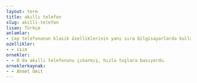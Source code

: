 ```yaml
---
layout: term
title: akıllı telefon
slug: akilli-telefon
lisan: Türkçe
anlamlar:
- Cep telefonunun klasik özelliklerinin yanı sıra bilgisayarlarda kullanılan uygulamaları da içinde barındıran telefon
ozellikler:
- - isim
ornekler:
- - O da akıllı telefonunu çıkarmış, hızla tuşlara basıyordu.
orneklerkaynak:
- - Ahmet Ümit
---
```

